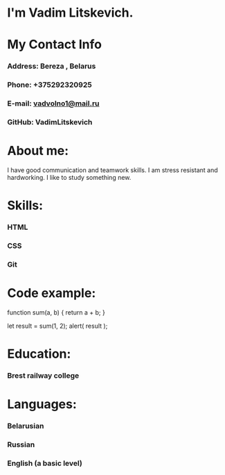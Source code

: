 # I'm Vadim Litskevich.
# My Contact Info
### Address: Bereza , Belarus
### Phone: +375292320925
### E-mail: vadvolno1@mail.ru
### GitHub: VadimLitskevich
# About me:
I have good communication and teamwork skills. I am stress resistant and hardworking. I like to study something new.
# Skills:
### HTML
### CSS
### Git
# Code example:
function sum(a, b) {
  return a + b;
}

let result = sum(1, 2);
alert( result );
# Education:
### Brest railway college
# Languages:
### Belarusian
### Russian
### English (a basic level)
